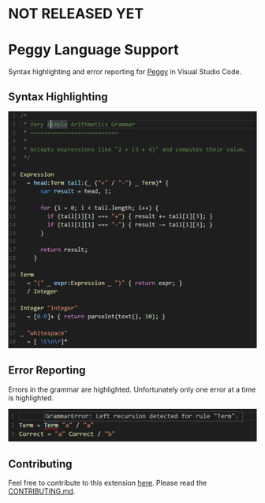 # NOT RELEASED YET

Peggy Language Support
======================

Syntax highlighting and error reporting for [Peggy](http://peggyjs.org) in Visual Studio Code.

## Syntax Highlighting

![Syntax Highlighting](/images/highlighting.png)

## Error Reporting

Errors in the grammar are highlighted. Unfortunately only one error at a time is highlighted.

![Error Reporting](/images/error.png)

## Contributing

Feel free to contribute to this extension [here](https://github.com/peggyjs/code-peggy-language).
Please read the [CONTRIBUTING.md](/CONTRIBUTING.md).
